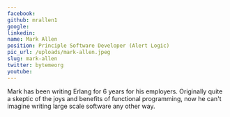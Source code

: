 ```yaml
---
facebook: 
github: mrallen1
google: 
linkedin: 
name: Mark Allen
position: Principle Software Developer (Alert Logic)
pic_url: /uploads/mark-allen.jpeg
slug: mark-allen
twitter: bytemeorg
youtube: 
---
```

Mark has been writing Erlang for 6 years for his employers.  Originally quite a skeptic of the joys and benefits of functional programming, now he can't imagine writing large scale software any other way.
